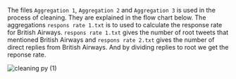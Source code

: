 The files `Aggregation 1`, `Aggregation 2` and `Aggregation 3` is used in the process of cleaning. They are explained in the flow chart below. The aggregations `respons rate 1.txt` is to used to calculate the response rate for British Airways. `respons rate 1.txt` gives the number of root tweets that mentioned British Airways and `respons rate 2.txt` gives the number of direct replies from British Airways. And by dividing replies to root we get the reponse rate.

![cleaning py (1)](https://github.com/zeyd-ilb/DBL-Data-Challange/assets/61659041/a87a78e1-e2ae-4e3a-9334-b46558cbed19)

